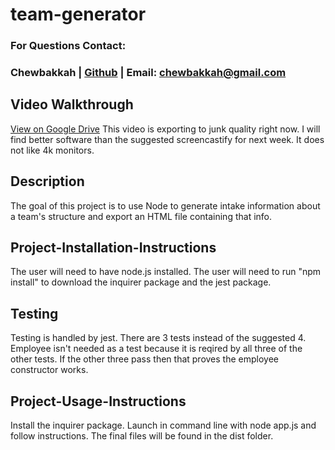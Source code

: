 # team-generator

### For Questions Contact:
### Chewbakkah | [Github](https://github.com/Chewbakkah) | Email: chewbakkah@gmail.com
## Video Walkthrough
[View on Google Drive](https://drive.google.com/file/d/1rgWT-Nzv2FGxvwcm7a3ekW2GdJOdVq9Q/view)
This video is exporting to junk quality right now. I will find better software than the suggested screencastify for next week. It does not like 4k monitors.
## Description
The goal of this project is to use Node to generate intake information about a team's structure and export an HTML file containing that info.
## Project-Installation-Instructions
  The user will need to have node.js installed. The user will need to run "npm install" to download the inquirer package and the jest package.
## Testing
  Testing is handled by jest. There are 3 tests instead of the suggested 4. Employee isn't needed as a test because it is reqired by all three of the other tests. If the other three pass then that proves the employee constructor works.
## Project-Usage-Instructions
  Install the inquirer package. Launch in command line with node app.js and follow instructions.
  The final files will be found in the dist folder.
